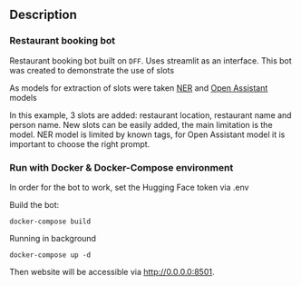 ## Description

### Restaurant booking bot

Restaurant booking bot built on `DFF`. Uses streamlit as an interface.
This bot was created to demonstrate the use of slots

As models for extraction of slots were taken [NER](https://huggingface.co/Davlan/distilbert-base-multilingual-cased-ner-hrl) and [Open Assistant](https://huggingface.co/OpenAssistant/oasst-sft-4-pythia-12b-epoch-3.5) models

In this example, 3 slots are added: restaurant location, restaurant name and person name. New slots can be easily added, the main limitation is the model. NER model is limited by known tags, for Open Assistant model it is important to choose the right prompt.

### Run with Docker & Docker-Compose environment

In order for the bot to work, set the Hugging Face token via .env

Build the bot:
```commandline
docker-compose build
```

Running in background
```commandline
docker-compose up -d
```

Then website will be accessible via http://0.0.0.0:8501.
